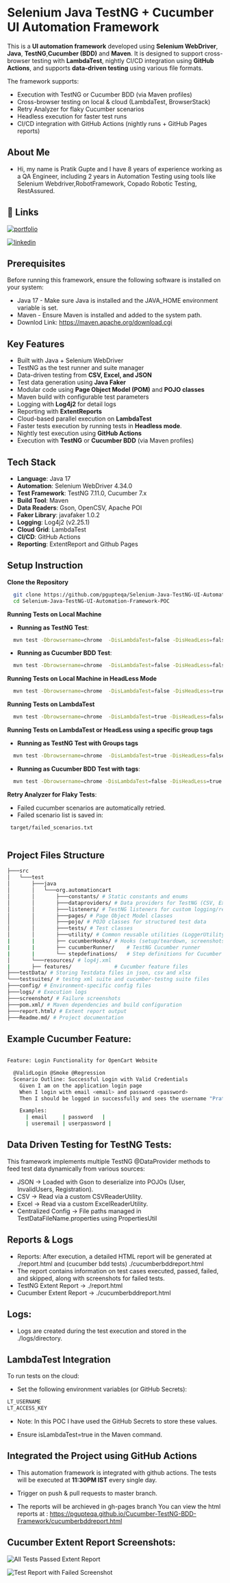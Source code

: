 
# Selenium Java TestNG + Cucumber UI Automation Framework

This is a **UI automation framework** developed using **Selenium WebDriver**, **Java**, **TestNG**,**Cucumber (BDD)** and **Maven**.
It is designed to support cross-browser testing with **LambdaTest**, nightly CI/CD integration using **GitHub Actions**, and supports **data-driven testing** using various file formats.

The framework supports:
- Execution with TestNG or Cucumber BDD (via Maven profiles)
- Cross-browser testing on local & cloud (LambdaTest, BrowserStack)
- Retry Analyzer for flaky Cucumber scenarios
- Headless execution for faster test runs
- CI/CD integration with GitHub Actions (nightly runs + GitHub Pages reports)

## About Me

- Hi, my name is Pratik Gupte and I have 8 years of experience working as a QA Engineer, including 2 years in Automation Testing using tools like Selenium Webdriver,RobotFramework, Copado Robotic Testing, RestAssured.


## 🔗 Links
[![portfolio](https://img.shields.io/badge/my_portfolio-000?style=for-the-badge&logo=ko-fi&logoColor=white)](https://github.com/pgupteqa/)

[![linkedin](https://img.shields.io/badge/linkedin-0A66C2?style=for-the-badge&logo=linkedin&logoColor=white)](https://www.linkedin.com/in/pratik-gupte-19145156/)



## Prerequisites

Before running this framework, ensure the following software is installed on your system:
- Java 17 - Make sure Java is installed and the JAVA_HOME environment variable is set.
- Maven - Ensure Maven is installed and added to the system path.
- Downlod Link: https://maven.apache.org/download.cgi

## Key Features

- Built with Java + Selenium WebDriver
- TestNG as the test runner and suite manager
- Data-driven testing from **CSV, Excel, and JSON**
- Test data generation using **Java Faker**
- Modular code using **Page Object Model (POM)** and **POJO classes**
- Maven build with configurable test parameters
- Logging with **Log4j2** for detail logs
- Reporting with **ExtentReports**
- Cloud-based parallel execution on **LambdaTest**
- Faster tests execution by running tests in **Headless mode**.
- Nightly test execution using **GitHub Actions**
- Execution with **TestNG** or **Cucumber BDD** (via Maven profiles)

## Tech Stack

- **Language**: Java 17
- **Automation**: Selenium WebDriver 4.34.0
- **Test Framework**: TestNG 7.11.0, Cucumber 7.x
- **Build Tool**: Maven
- **Data Readers**: Gson, OpenCSV, Apache POI
- **Faker Library**: javafaker 1.0.2
- **Logging**: Log4j2 (v2.25.1)
- **Cloud Grid**: LambdaTest
- **CI/CD**: GitHub Actions
- **Reporting**: ExtentReport and Github Pages

## Setup Instruction

**Clone the Repository**

```bash
  git clone https://github.com/pgupteqa/Selenium-Java-TestNG-UI-Automation-Framework-POC.git
  cd Selenium-Java-TestNG-UI-Automation-Framework-POC

```
**Running Tests on Local Machine**

- **Running as TestNG Test**:

```bash
  mvn test -Dbrowsername=chrome  -DisLambdaTest=false -DisHeadLess=false -Denvname=QA -Dsuitexmlfile=testsuites/RegressionTests.xml -P TestNGTests 

```

- **Running as Cucumber BDD Test**:

```bash
  mvn test -Dbrowsername=chrome  -DisLambdaTest=false -DisHeadLess=false -Denvname=QA -P CucumberTests

```
**Running Tests on Local Machine in HeadLess Mode**

```bash
  mvn test -Dbrowsername=chrome  -DisLambdaTest=false -DisHeadLess=true -Denvname=QA -Dsuitexmlfile=testsuites/RegressionTests.xml -P TestNGTests 

```
**Running Tests on LambdaTest**

```bash
  mvn test -Dbrowsername=chrome  -DisLambdaTest=true -DisHeadLess=false -Denvname=QA -Dsuitexmlfile=testsuites/RegressionTests.xml -P TestNGTests 

```

**Running Tests on LambdaTest or HeadLess using a specific group tags**

- **Running as TestNG Test with Groups tags**

```bash
  mvn test -Dbrowsername=chrome  -DisLambdaTest=true -DisHeadLess=false -Denvname=QA -Dsuitexmlfile=testsuites/RegressionTests.xml -P TestNGTests -Dgroups=regression

```

- **Running as Cucumber BDD Test with tags**:

```bash
  mvn test -Dbrowsername=chrome -DisLambdaTest=false -DisHeadLess=true -Denvname=QA -P CucumberTests -Dcucumber.filter.tags=@Regression

```

**Retry Analyzer for Flaky Tests**:
- Failed cucumber scenarios are automatically retried.
- Failed scenario list is saved in:
```bash
 target/failed_scenarios.txt
 
```


## Project Files Structure



```bash
├───src
│   └───test
│       ├───java
│       │   └───org.automationcart
│       │       ├───constants/ # Static constants and enums
│       │       ├───dataproviders/ # Data providers for TestNG (CSV, Excel, JSON)
│       │       ├───listeners/ # TestNG listeners for custom logging/reporting
│       │       ├───pages/ # Page Object Model classes
│       │       ├───pojo/ # POJO classes for structured test data
│       │       ├───tests/ # Test classes
│       │       ├───utility/ # Common reusable utilities (LoggerUtility, BrowserUtility, LambdaTestUtility, etc)
|       |       ├── cucumberHooks/ # Hooks (setup/teardown, screenshots)
|       |       ├── cucumberRunner/    # TestNG Cucumber runner
|       |       └── stepdefinations/   # Step definitions for Cucumber
│       └───resources/ # log4j.xml
|       ├── features/              # Cucumber feature files
├───testData/ # Storing Testdata files in json, csv and xlsx
└───testsuites/ # testng xml suite and cucumber-testng suite files
├───config/ # Environment-specific config files
├───logs/ # Execution logs
├───screenshot/ # Failure screenshots
├───pom.xml/ # Maven dependencies and build configuration
├───report.html/ # Extent report output
├───Readme.md/ # Project documentation
```


## Example Cucumber Feature:

```bash

Feature: Login Functionality for OpenCart Website

  @ValidLogin @Smoke @Regression
  Scenario Outline: Successful Login with Valid Credentials
    Given I am on the application login page
    When I login with email <email> and password <password>
    Then I should be logged in successfully and sees the username "Prateek Guptey"

    Examples:
      | email     | password   |
      | useremail | userpassword |


```
## Data Driven Testing for TestNG Tests:

This framework implements multiple TestNG @DataProvider methods to feed test data dynamically from various sources:

- JSON → Loaded with Gson to deserialize into POJOs (User, InvalidUsers, Registration).
- CSV → Read via a custom CSVReaderUtility.
- Excel → Read via a custom ExcelReaderUtility.
- Centralized Config → File paths managed in TestDataFileName.properties using PropertiesUtil




## Reports & Logs

- Reports: After execution, a detailed HTML report will be generated at ./report.html and (cucumber bdd tests) ./cucumberbddreport.html
- The report contains information on test cases executed, passed, failed, and skipped, along with screenshots for failed tests.
- TestNG Extent Report -> ./report.html
- Cucumber Extent Report -> ./cucumberbddreport.html

## Logs:
- Logs are created during the test execution and stored in the ./logs/directory.

## LambdaTest Integration

To run tests on the cloud:
- Set the following environment variables (or GitHub Secrets):

```bash
LT_USERNAME
LT_ACCESS_KEY

```

- Note: In this POC I have used the GitHub Secrets to store these values.

- Ensure isLambdaTest=true in the Maven command.


## Integrated the Project using GitHub Actions

- This automation framework is integrated with github actions. The tests will be executed at **11:30PM IST** every single day.

- Trigger on push & pull requests to master branch.

- The reports will be archieved in gh-pages branch You can view the html reports at :
  https://pgupteqa.github.io/Cucumber-TestNG-BDD-Framework/cucumberbddreport.html

## Cucumber Extent Report Screenshots:

![All Tests Passed Extent Report](https://github.com/pgupteqa/Cucumber-TestNG-BDD-Framework/blob/master/extent-report-bdd-image2.png)

![Test Report with Failed Screenshot](https://github.com/pgupteqa/Cucumber-TestNG-BDD-Framework/blob/master/extent-report-bdd-image.png)


